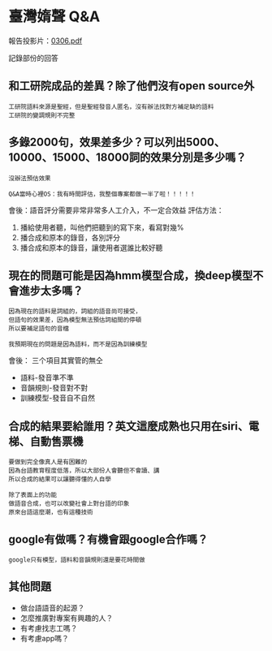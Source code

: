 # 臺灣媠聲 Q&A
報告投影片：[0306.pdf](https://github.com/i3thuan5/tai5uan5sui2siann1/blob/master/0306.pdf)

記錄部份的回答

## 和工研院成品的差異？除了他們沒有open source外
```
工研院語料來源是聖經，但是聖經發音人匿名，沒有辦法找對方補足缺的語料
工研院的變調規則不完整
```

## 多錄2000句，效果差多少？可以列出5000、10000、15000、18000詞的效果分別是多少嗎？
```
沒辦法預估效果

Q&A當時心裡OS：我有時間評估，我整個專案都做一半了啦！！！！！
```
會後：語音評分需要非常非常多人工介入，不一定合效益
評估方法：
1. 播給使用者聽，叫他們把聽到的寫下來，看寫對幾%
2. 播合成和原本的錄音，各別評分
3. 播合成和原本的錄音，讓使用者選誰比較好聽

## 現在的問題可能是因為hmm模型合成，換deep模型不會進步太多嗎？
```
因為現在的語料是詞組的，詞組的語音尚可接受，
但語句的效果差，因為模型無法預估詞組間的停頓
所以要補足語句的音檔

我預期現在的問題是因為語料，而不是因為訓練模型
```
會後：
三个項目其實管的無仝
* 語料-發音準不準
* 音韻規則-發音對不對
* 訓練模型-發音自不自然

## 合成的結果要給誰用？英文這麼成熟也只用在siri、電梯、自動售票機
```
要做到完全像真人是有困難的
因為台語教育程度低落，所以大部份人會聽但不會讀、講
所以合成的結果可以讓聽得懂的人自學

除了表面上的功能
做語音合成，也可以改變社會上對台語的印象
原來台語這麼潮，也有這種技術
```

## google有做嗎？有機會跟google合作嗎？
```
google只有模型，語料和音韻規則還是要花時間做
```

## 其他問題
* 做台語語音的起源？
* 怎麼推廣對專案有興趣的人？
* 有考慮找志工嗎？
* 有考慮app嗎？
